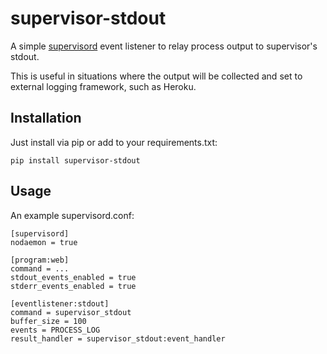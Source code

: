 # supervisor-stdout

A simple [supervisord](http://supervisord.org/) event listener to relay
process output to supervisor's stdout.

This is useful in situations where the output will be collected and set to
external logging framework, such as Heroku.

## Installation

Just install via pip or add to your requirements.txt:

    pip install supervisor-stdout

## Usage

An example supervisord.conf:

    [supervisord]
    nodaemon = true

    [program:web]
    command = ...
    stdout_events_enabled = true
    stderr_events_enabled = true

    [eventlistener:stdout]
    command = supervisor_stdout
    buffer_size = 100
    events = PROCESS_LOG
    result_handler = supervisor_stdout:event_handler